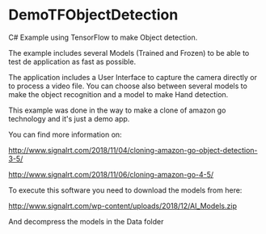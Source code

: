 # DemoTFObjectDetection
C# Example using TensorFlow to make Object detection.

The example includes several Models (Trained and Frozen) to be able to test de application as fast as possible.

The application includes a User Interface to capture the camera directly or to process a video file. You can choose also between several models to make the object recognition and a model to make Hand detection.

This example was done in the way to make a clone of amazon go technology and it's just a demo app. 

You can find more information on:

http://www.signalrt.com/2018/11/04/cloning-amazon-go-object-detection-3-5/

http://www.signalrt.com/2018/11/06/cloning-amazon-go-4-5/

To execute this software you need to download the models from here:

http://www.signalrt.com/wp-content/uploads/2018/12/AI_Models.zip

And decompress the models in the Data folder
